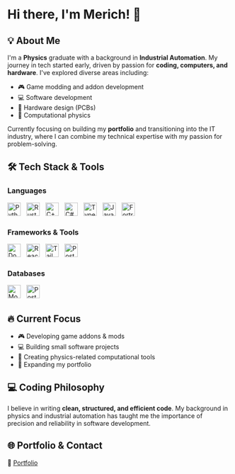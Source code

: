 # Hi there, I'm Merich! 👋  

## 💡 About Me  
I'm a **Physics** graduate with a background in **Industrial Automation**. My journey in tech started early, driven by passion for **coding, computers, and hardware**. I've explored diverse areas including:
- 🎮 Game modding and addon development
- 💻 Software development
- 🔧 Hardware design (PCBs)
- 🔬 Computational physics

Currently focusing on building my **portfolio** and transitioning into the IT industry, where I can combine my technical expertise with my passion for problem-solving.

## 🛠️ Tech Stack & Tools  

### Languages
<div align="left">
    <img align="left" alt="Python" width="30px" style="padding-right:10px;" src="https://cdn.jsdelivr.net/gh/devicons/devicon/icons/python/python-original.svg"/>
    <img align="left" alt="Rust" width="30px" style="padding-right:10px;" src="https://cdn.jsdelivr.net/gh/devicons/devicon/icons/rust/rust-plain.svg"/>
    <img align="left" alt="C++" width="30px" style="padding-right:10px;" src="https://cdn.jsdelivr.net/gh/devicons/devicon/icons/cplusplus/cplusplus-original.svg"/>
    <img align="left" alt="C#" width="30px" style="padding-right:10px;" src="https://cdn.jsdelivr.net/gh/devicons/devicon/icons/csharp/csharp-original.svg"/>
    <img align="left" alt="TypeScript" width="30px" style="padding-right:10px;" src="https://cdn.jsdelivr.net/gh/devicons/devicon/icons/typescript/typescript-original.svg"/>
    <img align="left" alt="JavaScript" width="30px" style="padding-right:10px;" src="https://cdn.jsdelivr.net/gh/devicons/devicon/icons/javascript/javascript-original.svg"/>
    <img align="left" alt="Fortran" width="30px" style="padding-right:10px;" src="https://cdn.jsdelivr.net/gh/devicons/devicon/icons/fortran/fortran-original.svg"/>
</div>

<br />
<br />

### Frameworks & Tools
<div align="left">
    <img align="left" alt="Docker" width="30px" style="padding-right:10px;" src="https://cdn.jsdelivr.net/gh/devicons/devicon/icons/docker/docker-original.svg"/>
    <img align="left" alt="React" width="30px" style="padding-right:10px;" src="https://cdn.jsdelivr.net/gh/devicons/devicon/icons/react/react-original.svg"/>
    <img align="left" alt="TailwindCSS" width="30px" style="padding-right:10px;" src="https://cdn.jsdelivr.net/gh/devicons/devicon/icons/tailwindcss/tailwindcss-plain.svg"/>
    <img align="left" alt="Postman" width="30px" style="padding-right:10px;" src="https://cdn.jsdelivr.net/gh/devicons/devicon/icons/postman/postman-plain.svg"/>
</div>

<br />
<br />

### Databases
<div align="left">
    <img align="left" alt="MongoDB" width="30px" style="padding-right:10px;" src="https://cdn.jsdelivr.net/gh/devicons/devicon/icons/mongodb/mongodb-original.svg"/>
    <img align="left" alt="PostgreSQL" width="30px" style="padding-right:10px;" src="https://cdn.jsdelivr.net/gh/devicons/devicon/icons/postgresql/postgresql-original.svg"/>
</div>

<br />
<br />

## 🔥 Current Focus
- 🎮 Developing game addons & mods
- 💻 Building small software projects
- 🔬 Creating physics-related computational tools
- 📂 Expanding my portfolio

## 💻 Coding Philosophy
I believe in writing **clean, structured, and efficient code**. My background in physics and industrial automation has taught me the importance of precision and reliability in software development.

## 🌐 Portfolio & Contact
🔗 [Portfolio](https://merich.github.io)
